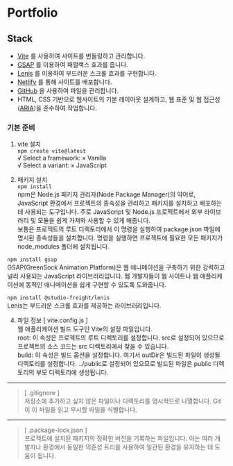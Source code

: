 # Portfolio
## Stack
- [Vite](https://ko.vitejs.dev/) 를 사용하여 사이트를 번들링하고 관리합니다.
- [GSAP](https://greensock.com/gsap) 를 이용하여 패럴랙스 효과를 줍니다.
- [Lenis](https://lenis.studiofreight.com/) 를 이용하여 부드러운 스크롤 효과를 구현합니다.
- [Netlify](https://www.netlify.com/) 를 통해 사이트를 배포합니다.
- [GitHub](https://github.com/) 을 사용하여 파일을 관리합니다.
- HTML, CSS 기반으로 웹사이트의 기본 레이아웃 설계하고, 웹 표준 및 웹 접근성([ARIA](https://developer.mozilla.org/en-US/docs/Web/Accessibility/ARIA/Roles))을 준수하여 작업합니다.
### 기본 준비
1. vite 설치   
`npm create vite@latest`   
√ Select a framework: » Vanilla   
√ Select a variant: » JavaScript   

2. 패키지 설치   
`npm install`   
npm은 Node.js 패키지 관리자(Node Package Manager)의 약어로, JavaScript 환경에서 프로젝트의 종속성을 관리하고 패키지를 설치하고 배포하는 데 사용되는 도구입니다. 주로 JavaScript 및 Node.js 프로젝트에서 외부 라이브러리 및 모듈을 쉽게 가져와 사용할 수 있게 해줍니다.   
보통은 프로젝트의 루트 디렉토리에서 이 명령을 실행하여 package.json 파일에 명시된 종속성들을 설치합니다. 명령을 실행하면 프로젝트에 필요한 모든 패키지가 node_modules 폴더에 설치됩니다.
 
`npm install gsap`   
GSAP(GreenSock Animation Platform)은 웹 애니메이션을 구축하기 위한 강력하고 널리 사용되는 JavaScript 라이브러리입니다. 웹 개발자들이 웹 사이트나 웹 애플리케이션에 동적인 애니메이션을 쉽게 구현할 수 있도록 도와줍니다.   

`npm install @studio-freight/lenis`   
Lenis는 부드러운 스크롤 효과를 제공하는 라이브러리입니다.   


4. 파일 정보
[ vite.config.js ]   
웹 애플리케이션 빌드 도구인 Vite의 설정 파일입니다.   
root: 이 속성은 프로젝트의 루트 디렉토리를 설정합니다. src로 설정되어 있으므로 프로젝트의 소스 코드는 src 디렉토리에서 찾을 수 있습니다.   
build: 이 속성은 빌드 옵션을 설정합니다. 여기서 outDir은 빌드된 파일이 생성될 디렉토리를 설정합니다. ../public로 설정되어 있으므로 빌드된 파일은 public 디렉토리의 부모 디렉토리에 생성됩니다.   
---
>[ .gitignore ]   
저장소에 추가하고 싶지 않은 파일이나 디렉토리를 명시적으로 나열합니다. Git이 이 파일을 읽고 무시할 파일을 식별합니다.
---
>[ .package-lock.json ]   
프로젝트에 설치된 패키지의 정확한 버전을 기록하는 파일입니다. 이는 여러 개발자나 환경에서 동일한 의존성 트리를 사용하여 일관된 환경을 유지하는 데 도움이 됩니다.
